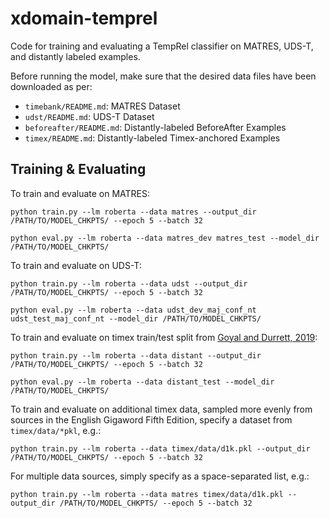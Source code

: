 # xdomain-temprel

Code for training and evaluating a TempRel classifier on MATRES, UDS-T, and distantly labeled examples.

Before running the model, make sure that the desired data files have been downloaded as per:

* `timebank/README.md`: MATRES Dataset
* `udst/README.md`: UDS-T Dataset
* `beforeafter/README.md`: Distantly-labeled BeforeAfter Examples
* `timex/README.md`: Distantly-labeled Timex-anchored Examples

## Training & Evaluating

To train and evaluate on MATRES:

`python train.py --lm roberta --data matres --output_dir /PATH/TO/MODEL_CHKPTS/ --epoch 5 --batch 32`

`python eval.py --lm roberta --data matres_dev matres_test --model_dir /PATH/TO/MODEL_CHKPTS/`


To train and evaluate on UDS-T:

`python train.py --lm roberta --data udst --output_dir /PATH/TO/MODEL_CHKPTS/ --epoch 5 --batch 32`

`python eval.py --lm roberta --data udst_dev_maj_conf_nt udst_test_maj_conf_nt --model_dir /PATH/TO/MODEL_CHKPTS/`

To train and evaluate on timex train/test split from [Goyal and Durrett, 2019](https://arxiv.org/abs/1906.08287):

`python train.py --lm roberta --data distant --output_dir /PATH/TO/MODEL_CHKPTS/ --epoch 5 --batch 32`

`python eval.py --lm roberta --data distant_test --model_dir /PATH/TO/MODEL_CHKPTS/`

To train and evaluate on additional timex data, sampled more evenly from sources in the English Gigaword Fifth Edition, specify a dataset from `timex/data/*pkl`, e.g.:

`python train.py --lm roberta --data timex/data/d1k.pkl --output_dir /PATH/TO/MODEL_CHKPTS/ --epoch 5 --batch 32`

For multiple data sources, simply specify as a space-separated list, e.g.:

`python train.py --lm roberta --data matres timex/data/d1k.pkl --output_dir /PATH/TO/MODEL_CHKPTS/ --epoch 5 --batch 32`

